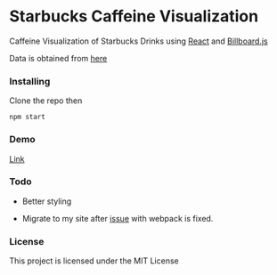 # Starbucks Caffeine Visualization

Caffeine Visualization of Starbucks Drinks using [React](https://reactjs.org/) and [Billboard.js](https://naver.github.io/billboard.js/)

Data is obtained from [here](https://www.starbucks.ca/menu/nutrition-info)

### Installing

Clone the repo then

```
npm start
```

### Demo

[Link](https://sbuxchart.netlify.com)

### Todo

- Better styling

- Migrate to my site after [issue](https://stackoverflow.com/questions/49111086/webpack-4-universal-library-target) with webpack is fixed.

### License

This project is licensed under the MIT License
